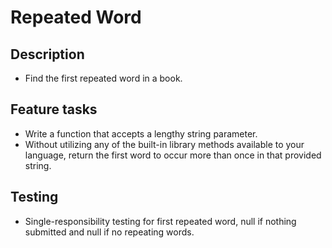 # Repeated Word

## Description

- Find the first repeated word in a book.

## Feature tasks

- Write a function that accepts a lengthy string parameter.
- Without utilizing any of the built-in library methods available to your language, return the first word to occur more than once in that provided string.

## Testing

- Single-responsibility testing for first repeated word, null if nothing submitted and null if no repeating words.